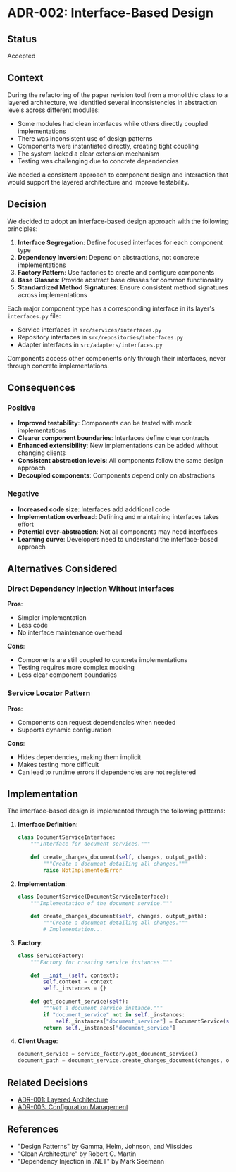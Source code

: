 # ADR-002: Interface-Based Design

## Status

Accepted

## Context

During the refactoring of the paper revision tool from a monolithic class to a layered architecture, we identified several inconsistencies in abstraction levels across different modules:

- Some modules had clean interfaces while others directly coupled implementations
- There was inconsistent use of design patterns
- Components were instantiated directly, creating tight coupling
- The system lacked a clear extension mechanism
- Testing was challenging due to concrete dependencies

We needed a consistent approach to component design and interaction that would support the layered architecture and improve testability.

## Decision

We decided to adopt an interface-based design approach with the following principles:

1. **Interface Segregation**: Define focused interfaces for each component type
2. **Dependency Inversion**: Depend on abstractions, not concrete implementations
3. **Factory Pattern**: Use factories to create and configure components
4. **Base Classes**: Provide abstract base classes for common functionality
5. **Standardized Method Signatures**: Ensure consistent method signatures across implementations

Each major component type has a corresponding interface in its layer's `interfaces.py` file:

- Service interfaces in `src/services/interfaces.py`
- Repository interfaces in `src/repositories/interfaces.py`
- Adapter interfaces in `src/adapters/interfaces.py`

Components access other components only through their interfaces, never through concrete implementations.

## Consequences

### Positive

- **Improved testability**: Components can be tested with mock implementations
- **Clearer component boundaries**: Interfaces define clear contracts
- **Enhanced extensibility**: New implementations can be added without changing clients
- **Consistent abstraction levels**: All components follow the same design approach
- **Decoupled components**: Components depend only on abstractions

### Negative

- **Increased code size**: Interfaces add additional code
- **Implementation overhead**: Defining and maintaining interfaces takes effort
- **Potential over-abstraction**: Not all components may need interfaces
- **Learning curve**: Developers need to understand the interface-based approach

## Alternatives Considered

### Direct Dependency Injection Without Interfaces

**Pros**:
- Simpler implementation
- Less code
- No interface maintenance overhead

**Cons**:
- Components are still coupled to concrete implementations
- Testing requires more complex mocking
- Less clear component boundaries

### Service Locator Pattern

**Pros**:
- Components can request dependencies when needed
- Supports dynamic configuration

**Cons**:
- Hides dependencies, making them implicit
- Makes testing more difficult
- Can lead to runtime errors if dependencies are not registered

## Implementation

The interface-based design is implemented through the following patterns:

1. **Interface Definition**:
   ```python
   class DocumentServiceInterface:
       """Interface for document services."""
       
       def create_changes_document(self, changes, output_path):
           """Create a document detailing all changes."""
           raise NotImplementedError
   ```

2. **Implementation**:
   ```python
   class DocumentService(DocumentServiceInterface):
       """Implementation of the document service."""
       
       def create_changes_document(self, changes, output_path):
           """Create a document detailing all changes."""
           # Implementation...
   ```

3. **Factory**:
   ```python
   class ServiceFactory:
       """Factory for creating service instances."""
       
       def __init__(self, context):
           self.context = context
           self._instances = {}
           
       def get_document_service(self):
           """Get a document service instance."""
           if "document_service" not in self._instances:
               self._instances["document_service"] = DocumentService(self.context)
           return self._instances["document_service"]
   ```

4. **Client Usage**:
   ```python
   document_service = service_factory.get_document_service()
   document_path = document_service.create_changes_document(changes, output_path)
   ```

## Related Decisions

- [ADR-001: Layered Architecture](001-layered-architecture.md)
- [ADR-003: Configuration Management](003-configuration-management.md)

## References

- "Design Patterns" by Gamma, Helm, Johnson, and Vlissides
- "Clean Architecture" by Robert C. Martin
- "Dependency Injection in .NET" by Mark Seemann